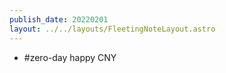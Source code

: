 ```yaml
---
publish_date: 20220201    
layout: ../../layouts/FleetingNoteLayout.astro
---
```

- #zero-day happy CNY
